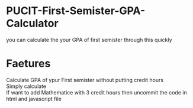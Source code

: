 # PUCIT-First-Semister-GPA-Calculator
you can calculate the your GPA of first semister through this quickly 
 # Faetures 
 Calculate GPA of ypur First semister without putting credit hours   
 Simply calculate  
 If want to add Mathematice with 3 credit hours then uncommit the code in html and javascript file 
 
